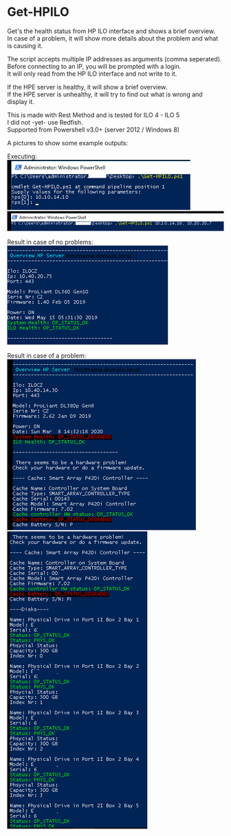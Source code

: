 # Get-HPILO
Get's the health status from HP ILO interface and shows a brief overview. <br/>
In case of a problem, it will show more details about the problem and what is causing it. 

The script accepts multiple IP addresses as arguments (comma seperated). <br/>
Before connecting to an IP, you will be prompted with a login.<br/>
It will only read from the HP ILO interface and not write to it.<br/>

If the HPE server is healthy, it will show a brief overview. <br/>
If the HPE server is unhealthy, it will try to find out what is wrong and display it. <br/>

This is made with Rest Method and is tested for ILO 4 - ILO 5 <br/>
I did not -yet- use Redfish. <br/>
Supported from Powershell v3.0+ (server 2012 / Windows 8)<br/>
    
A pictures to show some example outputs:<br/>

Executing:<br/>
![](images/Get-HPILO_exec.png)   
![](images/Get-HPILO_exec1.png)

Result in case of no problems: <br/>
![](images/Get-HPILO_res.png)

Result in case of a problem: <br/>
![](images/Get-HPILO_res1.png)
![](images/Get-HPILO_res1b.png)

